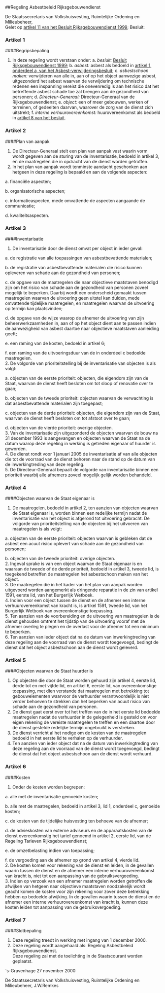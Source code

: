 <meta http-equiv='Content-Type' content='text/html; charset=utf-8' />

##Regeling Asbestbeleid Rijksgebouwendienst

De Staatssecretaris van Volkshuisvesting, Ruimtelijke Ordening en Milieubeheer,  
Gelet op [artikel 11 van het Besluit Rijksgebouwendienst 1999](../../../../../KB/besluit/rijksgebouwendienst/1999/BWBR0009888/README.md);
Besluit:    

### Artikel  1  

####Begripsbepaling

1.  In deze regeling wordt verstaan onder:   a.  *besluit:*   [Besluit Rijksgebouwendienst 1999](../../../../../KB/besluit/rijksgebouwendienst/1999/BWBR0009888/README.md);    b.  *asbest:*   asbest als bedoeld in [artikel 1, onderdeel a, van het Asbest-verwijderingsbesluit](../../../../../AMvB/asbest-verwijderingsbesluit/BWBR0006006/README.md);    c.  *asbestschoon maken:*   verwijderen van alle in, aan of op het object aanwezige asbest, uitgezonderd het asbest waarvan de verwijdering om technische redenen een inspanning vereist die onevenredig is aan het risico dat het betreffende asbest schade toe zal brengen aan de gezondheid van personen;    d.  *Directeur-Generaal:*   Directeur-Generaal van de Rijksgebouwendienst;    e.  *object:*   een of meer gebouwen, werken of terreinen, of gedeelten daarvan, waarover de zorg van de dienst zich uitstrekt;    f.  *interne verhuurovereenkomst:*   huurovereenkomst als bedoeld in [artikel 8 van het besluit](../../../../../KB/besluit/rijksgebouwendienst/1999/BWBR0009888/README.md).      

### Artikel  2  

####Plan van aanpak

1.  De Directeur-Generaal stelt een plan van aanpak vast waarin vorm wordt gegeven aan de sturing van de inventarisatie, bedoeld in artikel 3, en de maatregelen die in opdracht van de dienst worden getroffen.   
2.  In het plan van aanpak wordt tenminste aandacht geschonken aan hetgeen in deze regeling is bepaald en aan de volgende aspecten: 

a. financiële aspecten;  

b. organisatorische aspecten;  

c. informatieaspecten, mede omvattende de aspecten aangaande de communicatie;  

d. kwaliteitsaspecten.     

### Artikel  3  

####Inventarisatie

1.  De inventarisatie door de dienst omvat per object in ieder geval: 

a. de registratie van alle toepassingen van asbestbevattende materialen;  

b. de registratie van asbestbevattende materialen die risico kunnen opleveren van schade aan de gezondheid van personen;  

c. de opgave van de maatregelen die naar objectieve maatstaven benodigd zijn om het risico van schade aan de gezondheid van personen zoveel mogelijk te beperken. Daarbij wordt een onderscheid gemaakt tussen maatregelen waarvan de uitvoering geen uitstel kan dulden, mede omvattende tijdelijke maatregelen, en maatregelen waarvan de uitvoering op termijn kan plaatsvinden;  

d. de opgave van de wijze waarop de afnemer de uitvoering van zijn beheerwerkzaamheden in, aan of op het object dient aan te passen indien de aanwezigheid van asbest daartoe naar objectieve maatstaven aanleiding geeft;  

e. een raming van de kosten, bedoeld in artikel 6;  

f. een raming van de uitvoeringsduur van de in onderdeel c bedoelde maatregelen.     
2.  De volgorde van prioriteitstelling bij de inventarisatie van objecten is als volgt: 

a. objecten van de eerste prioriteit: objecten, die eigendom zijn van de Staat, waarvan de dienst heeft besloten om tot sloop of renovatie over te gaan;  

b. objecten van de tweede prioriteit: objecten waarvan de verwachting is dat asbestbevattende materialen zijn toegepast;  

c. objecten van de derde prioriteit: objecten, die eigendom zijn van de Staat, waarvan de dienst heeft besloten om tot afstoot over te gaan;  

d. objecten van de vierde prioriteit: overige objecten.     
3.  Van de inventarisatie zijn uitgezonderd de objecten waarvan de bouw na 31 december 1993 is aangevangen en objecten waarvan de Staat na de datum waarop deze regeling in werking is getreden eigenaar of huurder is geworden.   
4.  De dienst rondt voor 1 januari 2005 de inventarisatie af van alle objecten die tot de voorraad van de dienst behoren naar de stand op de datum van de inwerkingtreding van deze regeling.   
5.  De Directeur-Generaal bepaalt de volgorde van inventarisatie binnen een prioriteit waarbij alle afnemers zoveel mogelijk gelijk worden behandeld.   

### Artikel  4  

####Objecten waarvan de Staat eigenaar is

1.  De maatregelen, bedoeld in artikel 2, ten aanzien van objecten waarvan de Staat eigenaar is, worden binnen een redelijke termijn nadat de inventarisatie van het object is afgerond tot uitvoering gebracht. De volgorde van prioriteitstelling van de objecten bij het uitvoeren van maatregelen is als volgt: 

a. objecten van de eerste prioriteit: objecten waarvan is gebleken dat de asbest een acuut risico oplevert van schade aan de gezondheid van personen;  

b. objecten van de tweede prioriteit: overige objecten.     
2.  Ingeval sprake is van een object waarvan de Staat eigenaar is en waaraan de tweede of de derde prioriteit, bedoeld in artikel 3, tweede lid, is toegekend betreffen de maatregelen het asbestschoon maken van het object.   
3.  De maatregelen die in het kader van het plan van aanpak worden uitgevoerd worden aangemerkt als dringende reparatie in de zin van artikel 1591, eerste lid, van het Burgerlijk Wetboek.   
4.  Indien voor een object tussen de dienst en de afnemer een interne verhuurovereenkomst van kracht is, is artikel 1591, tweede lid, van het Burgerlijk Wetboek van overeenkomstige toepassing.   
5.  Ten aanzien van de voorbereiding en de uitvoering van maatregelen is de dienst gehouden omtrent het tijdstip van de uitvoering vooraf met de afnemer overleg te plegen en de overlast voor de afnemer tot een minimum te beperken.   
6.  Ten aanzien van ieder object dat na de datum van inwerkingtreding van deze regeling aan de voorraad van de dienst wordt toegevoegd, bedingt de dienst dat het object asbestschoon aan de dienst wordt geleverd.   

### Artikel  5  

####Objecten waarvan de Staat huurder is

1.  Op objecten die door de Staat worden gehuurd zijn artikel 4, eerste lid, derde tot en met vijfde lid, en artikel 6, eerste lid, van overeenkomstige toepassing, met dien verstande dat maatregelen met betrekking tot gebouwelementen waarvoor de verhuurder verantwoordelijk is niet verder behoeven te strekken dan het beperken van acuut risico van schade aan de gezondheid van personen.   
2.  De dienst gaat eerst over tot het treffen van de in het eerste lid bedoelde maatregelen nadat de verhuurder in de gelegenheid is gesteld om voor eigen rekening de vereiste maatregelen te treffen en een daartoe door de dienst gestelde redelijke termijn ongebruikt is verstreken.   
3.  De dienst verricht al het nodige om de kosten van de maatregelen bedoeld in het eerste lid te verhalen op de verhuurder.   
4.  Ten aanzien van ieder object dat na de datum van inwerkingtreding van deze regeling aan de voorraad van de dienst wordt toegevoegd, bedingt de dienst dat het object asbestschoon aan de dienst wordt verhuurd.   

### Artikel  6  

####Kosten

1.  Onder de kosten worden begrepen: 

a. alle met de inventarisatie gemoeide kosten;  

b. alle met de maatregelen, bedoeld in artikel 3, lid 1, onderdeel c, gemoeide kosten;  

c. de kosten van de tijdelijke huisvesting ten behoeve van de afnemer;  

d. de advieskosten van externe adviseurs en de apparaatskosten van de dienst overeenkomstig het tarief genoemd in artikel 2, eerste lid, van de Regeling Tarieven Rijksgebouwendienst;  

e. de omzetbelasting indien van toepassing;  

f. de vergoeding aan de afnemer op grond van artikel 4, vierde lid.     
2.  De kosten komen voor rekening van de dienst en leiden, in de gevallen waarin tussen de dienst en de afnemer een interne verhuurovereenkomst van kracht is, niet tot een aanpassing van de gebruiksvergoeding.   
3.  Indien op verzoek van een afnemer maatregelen worden getroffen die afwijken van hetgeen naar objectieve maatstaven noodzakelijk wordt geacht komen de kosten voor zijn rekening voor zover deze betrekking hebben op bedoelde afwijking. In de gevallen waarin tussen de dienst en de afnemer een interne verhuurovereenkomst van kracht is, kunnen deze kosten leiden tot aanpassing van de gebruiksvergoeding.   

### Artikel  7  

####Slotbepaling

1.  Deze regeling treedt in werking met ingang van 1 december 2000.   
2.  Deze regeling wordt aangehaald als: Regeling Asbestbeleid Rijksgebouwendienst.   
Deze regeling zal met de toelichting in de Staatscourant worden geplaatst.   

`s-Gravenhage 
27 november 2000    

De 
Staatssecretaris van Volkshuisvesting, Ruimtelijke Ordening en Milieubeheer, 
J.W.Remkes    
